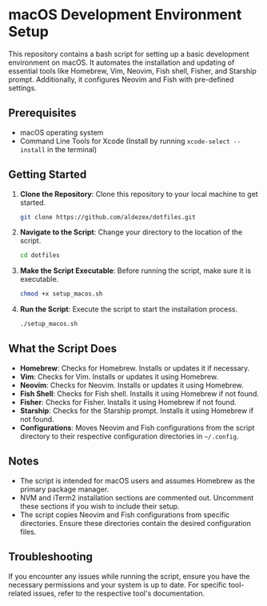 # macOS Development Environment Setup

This repository contains a bash script for setting up a basic development environment on macOS. It automates the installation and updating of essential tools like Homebrew, Vim, Neovim, Fish shell, Fisher, and Starship prompt. Additionally, it configures Neovim and Fish with pre-defined settings.

## Prerequisites

- macOS operating system
- Command Line Tools for Xcode (Install by running `xcode-select --install` in the terminal)

## Getting Started

1. **Clone the Repository**: Clone this repository to your local machine to get started.

    ```bash
    git clone https://github.com/aldezex/dotfiles.git
    ```

2. **Navigate to the Script**: Change your directory to the location of the script.

    ```bash
    cd dotfiles 
    ```

3. **Make the Script Executable**: Before running the script, make sure it is executable.

    ```bash
    chmod +x setup_macos.sh
    ```

4. **Run the Script**: Execute the script to start the installation process.

    ```bash
    ./setup_macos.sh
    ```

## What the Script Does

- **Homebrew**: Checks for Homebrew. Installs or updates it if necessary.
- **Vim**: Checks for Vim. Installs or updates it using Homebrew.
- **Neovim**: Checks for Neovim. Installs or updates it using Homebrew.
- **Fish Shell**: Checks for Fish shell. Installs it using Homebrew if not found.
- **Fisher**: Checks for Fisher. Installs it using Homebrew if not found.
- **Starship**: Checks for the Starship prompt. Installs it using Homebrew if not found.
- **Configurations**: Moves Neovim and Fish configurations from the script directory to their respective configuration directories in `~/.config`.

## Notes

- The script is intended for macOS users and assumes Homebrew as the primary package manager.
- NVM and iTerm2 installation sections are commented out. Uncomment these sections if you wish to include their setup.
- The script copies Neovim and Fish configurations from specific directories. Ensure these directories contain the desired configuration files.

## Troubleshooting

If you encounter any issues while running the script, ensure you have the necessary permissions and your system is up to date. For specific tool-related issues, refer to the respective tool's documentation.

